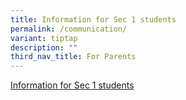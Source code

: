 ```yaml
---
title: Information for Sec 1 students
permalink: /communication/
variant: tiptap
description: ""
third_nav_title: For Parents
---
```

<p><a href="https://www.yuyingsec.moe.edu.sg/communication/" rel="noopener nofollow" target="_blank">Information for Sec 1 students</a>
</p>
<p></p>